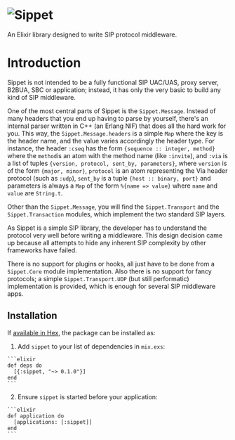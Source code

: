 ![Sippet](http://sippet.github.io/sippet/public/apple-touch-icon-144-precomposed.png)
=========

An Elixir library designed to write SIP protocol middleware.

# Introduction

Sippet is not intended to be a fully functional SIP UAC/UAS, proxy server,
B2BUA, SBC or application; instead, it has only the very basic to build any
kind of SIP middleware.

One of the most central parts of Sippet is the `Sippet.Message`. Instead of
many headers that you end up having to parse by yourself, there's an internal
parser written in C++ (an Erlang NIF) that does all the hard work for you. This
way, the `Sippet.Message.headers` is a simple `Map` where the key is the header
name, and the value varies accordingly the header type. For instance, the
header `:cseq` has the form `{sequence :: integer, method}` where the
`method`is an atom with the method name (like `:invite`), and `:via` is a list
of tuples `{version, protocol, sent_by, parameters}`, where `version` is of the
form `{major, minor}`, `protocol` is an atom representing the Via header
protocol (such as `:udp`), `sent_by` is a tuple `{host :: binary, port}` and
parameters is always a `Map` of the form `%{name => value}` where `name` and
`value` are `String.t`.

Other than the `Sippet.Message`, you will find the `Sippet.Transport` and the
`Sippet.Transaction` modules, which implement the two standard SIP layers.

As Sippet is a simple SIP library, the developer has to understand the protocol
very well before writing a middleware. This design decision came up because all
attempts to hide any inherent SIP complexity by other frameworks have failed.

There is no support for plugins or hooks, all just have to be done from a
`Sippet.Core` module implementation. Also there is no support for fancy
protocols; a simple `Sippet.Transport.UDP` (but still performatic)
implementation is provided, which is enough for several SIP middleware apps.

## Installation

If [available in Hex](https://hex.pm/docs/publish), the package can be installed as:

  1. Add `sippet` to your list of dependencies in `mix.exs`:

    ```elixir
    def deps do
      [{:sippet, "~> 0.1.0"}]
    end
    ```

  2. Ensure `sippet` is started before your application:

    ```elixir
    def application do
      [applications: [:sippet]]
    end
    ```

